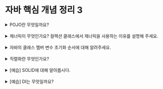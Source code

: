 
# 자바 핵심 개념 정리 3
<details>
<summary>POJO란 무엇일까요?</summary>
<div markdown="1">
POJO ( Plain Old Java Object) : 자바로 생성하는 순수한 객체
객체 지향적인 원리에 충실하면서 환경과 기술에 종속되지 않고, 필요에 따라 재활용될 수 있는 방식으로 설계된 오브젝트를 의미한다.

public class User {
    private String name;
 
    public String getName() {
    	return name;
    }
    public void setName(String name) {
    	this.name = name;
    }
}
 위 코드와 같이 다른 클래스나 인터페이스를 상속/implements 받은 클래스가 아닌 getter, setter 같은 기본적인 형태의 자바 객체를 POJO라고 한다.

EJB(Enterprise JavaBeans)의 사용과 프로그램의 규모 증가로 특정 기술과 환경에 종속되어 의존하게 된 자바 코드는 가독성이 떨어져 유지보수에 어려움이 생겼다. 또한, 특정 기술의 클래스를 상속받거나, 직접 의존하게 되어 확장성이 매우 떨어지며 점점 객체지향성을 잃어가는 문제점이 있었고 이를 해결하기 위해 POJO가 개발되었다.
</div>
</details>
<br>

<details>
<summary>제너릭이 무엇인가요? 컬렉션 클래스에서 제너릭을 사용하는 이유를 설명해 주세요.</summary>
<div markdown="1">
제네릭 : 데이터의 타입을 클래스 내부에서 지정하는 것이 아닌 외부에서 사용자에 의해 지정되는 것
ex) class Person<T> { 
    }

    public class Main {
        public static void main(String[] args) {
            Person<Integer> arr1 = new Person<>();
        }
    }

컬렉션(collection) : 많은 수의 데이터를 그 사용 목적에 적합한 자료구조로 묶어 하나로 그룹화한 객체

컬렉션에서 제네릭을 사용하는 이유
1. 타입 안정성 보장
 제너릭을 사용하면 컴파일러가 컴파일 시에 타입을 체크하여 타입 관련 오류를 미리 방지할 수 있다. 이는 더 안정적인 코드를 작성할 수 있도록 돕는다.
2. 코드 가독성
 제너릭을 사용하면 해당 컬렉션이 어떤 타입의 객체를 다루는지 명확하게 표현할 수 있으므로, 코드를 작성하거나 유지 보수할 때 혼란을 줄일 수 있다.
3. 다양한 타입
 제너릭을 사용하면 하나의 클래스나 메서드를 여러 타입의 데이터에 대해 재사용할 수 있다. 이는 코드의 유연성을 높이고 중복을 줄일 수 있다.
</div>
</details>
<br>

<details>
<summary>자바의 클래스 멤버 변수 초기화 순서에 대해 알려주세요.</summary>
<div markdown="1">

클래스 변수 초기화 시점 : 클래스가 처음 메모리에 로딩될 때 단 한번 초기화된다.

클래스 변수 초기화 순서
기본값(0) -> 명시적초기화 -> 클래스 초기화 블럭
1. 클래스 변수가 메모리에 생성되고, 기본값(0)이 저장된다.
2. 명시적 초기화에 의해 값이 저장된다.
   ex) static int classVariable = 1;
3. 클래스 초기화 블록에 의해 값이 저장된다.
   ex) static { classVariable = 2; }

인스턴스 변수 초기화 시점: 인스턴스를 생성할 때마다 각 인스턴스별로 초기화된다.

기본값(0) -> 명시적초기화 -> 인스턴스 초기화 블럭 -> 생성자
1. 인스턴스가 생성되면 메모리에 올라가고, 기본값(0)이 저장된다.
2. 명시적 초기화에 의해 값이 저장된다.
   ex)  int instanceVariable = 1;
3. 인스턴스 초기화 블록에 의해 값이 저장된다.
   ex) { instanceVariable = 2; }
4. 생성자에 의해 값이 저장된다.
   ex) 생성자(){ 
    	instanceVariable = 3;
       }
</div>
</details>
<br>

<details>
<summary>직렬화란 무엇인가요?</summary>
<div markdown="1">
직렬화(serialize) : 자바에서 사용되는 Object 또는 Data를 외부의 자바 시스템에서도 사용할 수 있도록 바이트 스트림(stream of bytes) 형태로 연속적인 데이터로 변환하는 기술

직렬화는 다음과 같은 상황에서 사용할 수 있다.
1. 생성한 객체를 파일로 저장할 때
2. 저장한 객체를 읽을 때
3. 다른 서버에서 생성한 객체를 받을 때

// 직렬화하여 객체를 파일로 저장하는 예시 코드
// 직렬화될 객체는 Serializable 인터페이스를 구현해야함
// java.io.ObjectOutputStream 객체를 이용하여 직렬화 실행
public class SerialDTO implements Serializable {
}
public class ManageObject {
    public static void main(String[] args) {
            SerialDTO dto = new SerialDTO()
            FileOutputStream fos = new FileOutputStream(fullPath);
            ObjectOutputStream oos = new ObjectOutputStream(fos);
            oos.writeObject(dto);
    } 
}
</div>
</details>
<br>

<details>
<summary>[예습] SOLID에 대해 알아봅시다.</summary>
<div markdown="1">
1. SRP(Single Responsibility Principle): 단일 책임 원칙
   - 모든 클래스는 각각 하나의 책임만 가져야 하며, 수정할 이유는 단 한 가지여야 한다.
2. OCP(Open Closed Priciple): 개방 폐쇄 원칙
   - 기존의 코드를 변경하지 않으면서, 기능을 추가할 수 있도록 설계가 되는 원칙을 말한다.
3. LSP(Listov Substitution Priciple): 리스코프 치환 원칙
   - 부모 클래스가 들어갈 자리에 자식 클래스를 넣어도 역할을 하는데 문제가 없어야 한다.
4. ISP(Interface Segregation Principle): 인터페이스 분리 원칙
   - 각 역할에 맞게 인터페이스를 분리하여 인터페이스가 최소한의 기능만 제공하면서 하나의 역할에 집중해야 한다.
5. DIP(Dependency Inversion Principle): 의존 역전 원칙
   - 구체적인 클래스보다 상위 클래스, 인터페이스, 추상 클래스와 같이 변하지 않을 가능성이 높은 클래스와 관계를 맺는 것이 좋다.
</div>
</details>
<br>

<details>
<summary>[예습] DI는 무엇일까요?</summary>
<div markdown="1">
DI (Dependency Injection, 의존성 주입) : 객체가 직접적으로 의존하는 객체를 생성하는 것이 아니라 외부에서 의존 객체를 주입받아 사용하는 것
보통 객체 간의 의존성은 객체가 직접 생성하는 방식으로 구현된다. 그러나 이는 유연성이 떨어지고 테스트하기 어렵게 만들 수 있다. DI는 이러한 문제를 해결하기 위해 사용된다.

DI(의존성 주입)의 장점
- 객체 간의 결합도를 낮추고 유연한 코드를 작성할 수 있다.
- Unit Test가 용이해진다.
- 코드의 재활용성을 높여 준다.
- 객체 간의 의존성을 줄이거나 없앨 수 있다.
</div>
</details>
<br>